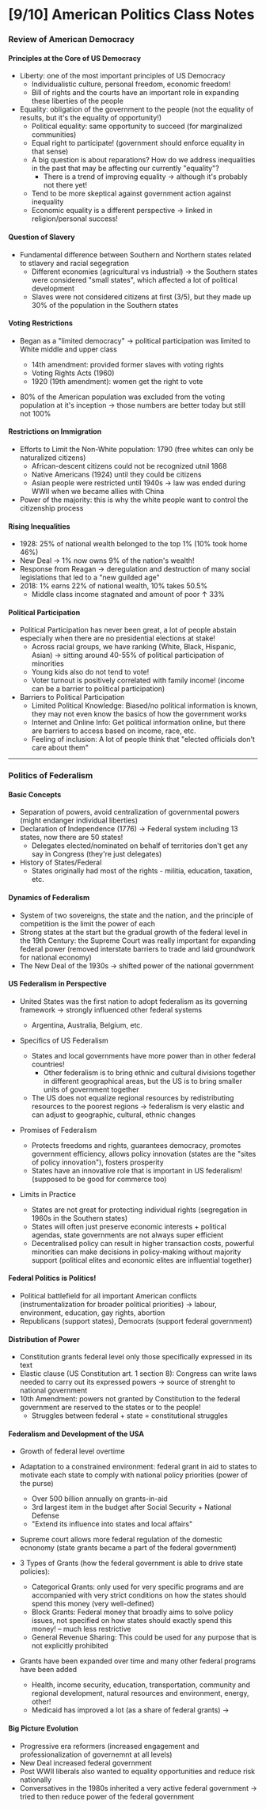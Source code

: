 # [9/10] American Politics Class Notes

### Review of American Democracy

#### Principles at the Core of US Democracy

- Liberty: one of the most important principles of US Democracy
  - Individualistic culture, personal freedom, economic freedom!
  - Bill of rights and the courts have an important role in expanding these liberties of the people
- Equality: obligation of the government to the people (not the equality of results, but it's the equality of opportunity!)
  - Political equality: same opportunity to succeed (for marginalized communities)
  - Equal right to participate! (government should enforce equality in that sense)
  - A big question is about reparations? How do we address inequalities in the past that may be affecting our currently "equality"?
    - There is a trend of improving equality $\rightarrow$ although it's probably not there yet!
  - Tend to be more skeptical against government action against inequality
  - Economic equality is a different perspective $\rightarrow$ linked in religion/personal success!

#### Question of Slavery

- Fundamental difference between Southern and Northern states related to stlavery and racial segegration
  - Different economies (agricultural vs industrial) $\rightarrow$ the Southern states were considered "small states", which affected a lot of political development
  - Slaves were not considered citizens at first (3/5), but they made up 30% of the population in the Southern states

#### Voting Restrictions

- Began as a "limited democracy" $\rightarrow$ political participation was limited to White middle and upper class 
  - 14th amendment: provided former slaves with voting rights
  - Voting Rights Acts (1960)
  - 1920 (19th amendment): women get the right to vote

- 80% of the American population was excluded from the voting population at it's inception $\rightarrow$ those numbers are better today but still not 100%

#### Restrictions on Immigration

- Efforts to Limit the Non-White population: 1790 (free whites can only be naturalized citizens)
  - African-descent citizens could not be recognized utnil 1868
  - Native Americans (1924) until they could be citizens
  - Asian people were restricted until 1940s $\rightarrow$ law was ended during WWII when we became allies with China
- Power of the majority: this is why the white people want to control the citizenship process

#### Rising Inequalities

- 1928: 25% of national wealth belonged to the top 1% (10% took home 46%) 
- New Deal $\rightarrow$ 1% now owns 9% of the nation's wealth!
- Response from Reagan $\rightarrow$ deregulation and destruction of many social legislations that led to a "new guilded age"
- 2018: 1% earns 22% of national wealth, 10% takes 50.5%
  - Middle class income stagnated and amount of poor $\uparrow$ 33%

#### Political Participation

- Political Participation has never been great, a lot of people abstain especially when there are no presidential elections at stake!
  - Across racial groups, we have ranking (White, Black, Hispanic, Asian) $\rightarrow$ sitting around 40-55% of political participation of minorities
  - Young kids also do not tend to vote!
  - Voter turnout is positively correlated with family income! (income can be a barrier to political participation)
- Barriers to Political Participation
  - Limited Political Knowledge: Biased/no political information is known, they may not even know the basics of how the government works
  - Internet and Online Info: Get political information online, but there are barriers to access based on income, race, etc.
  - Feeling of inclusion: A lot of people think that "elected officials don't care about them"

-----

### Politics of Federalism

#### Basic Concepts

- Separation of powers, avoid centralization of governmental powers (might endanger individual liberties)
- Declaration of Independence (1776) $\rightarrow$ Federal system including 13 states, now there are 50 states!
  - Delegates elected/nominated on behalf of territories don't get any say in Congress (they're just delegates)
- History of States/Federal
  - States originally had most of the rights - militia, education, taxation, etc.

#### Dynamics of Federalism

- System of two sovereigns, the state and the nation, and the principle of competition is the limit the power of each
- Strong states at the start but the gradual growth of the federal level in the 19th Century: the Supreme Court was really important for expanding federal power (removed interstate barriers to trade and laid groundwork for national economy)
- The New Deal of the 1930s $\rightarrow$ shifted power of the national government

#### US Federalism in Perspective

- United States was the first nation to adopt federalism as its governing framework $\rightarrow$ strongly influenced other federal systems 
  - Argentina, Australia, Belgium, etc.

- Specifics of US Federalism
  - States and local governments have more power than in other federal countries!
    - Other federalism is to bring ethnic and cultural divisions together in different geographical areas, but the US is to bring smaller units of government together
  - The US does not equalize regional resources by redistributing resources to the poorest regions $\rightarrow$ federalism is very elastic and can adjust to geographic, cultural, ethnic changes
- Promises of Federalism
  - Protects freedoms and rights, guarantees democracy, promotes government efficiency, allows policy innovation (states are the "sites of policy innovation"), fosters prosperity
  - States have an innovative role that is important in US federalism! (supposed to be good for commerce too)
- Limits in Practice
  - States are not great for protecting individual rights (segregation in 1960s in the Southern states)
  - States will often just preserve economic interests + political agendas, state governments are not always super efficient
  - Decentralised policy can result in higher transaction costs, powerful minorities can make decisions in policy-making without majority support (political elites and economic elites are influential together)

#### Federal Politics is Politics!

- Political battlefield for all important American conflicts (instrumentalization for broader political priorities) $\rightarrow$ labour, environment, education, gay rights, abortion
- Republicans (support states), Democrats (support federal government)

#### Distribution of Power

- Constitution grants federal level only those specifically expressed in its text
- Elastic clause (US Constitution art. 1 section 8): Congress can write laws needed to carry out its expressed powers $\rightarrow$ source of strenght to national government
- 10th Amendment: powers not granted by Constitution to the federal government are reserved to the states or to the people!
  - Struggles between federal + state = constitutional struggles

#### Federalism and Development of the USA

- Growth of federal level overtime
- Adaptation to a constrained environment: federal grant in aid to states to motivate each state to comply with national policy priorities (power of the purse)
  - Over 500 billion annually on grants-in-aid
  - 3rd largest item in the budget after Social Security + National Defense
  - "Extend its influence into states and local affairs"
- Supreme court allows more federal regulation of the domestic ecnonomy (state grants became a part of the federal government)
- 3 Types of Grants (how the federal government is able to drive state policies):
  - Categorical Grants: only used for very specific programs and are accompanied with very strict conditions on how the states should spend this money (very well-defined) 
  - Block Grants: Federal money that broadly aims to solve policy issues, not specified on how states should exactly spend this money! – much less restrictive
  - General Revenue Sharing: This could be used for any purpose that is not explicitly prohibited

- Grants have been expanded over time and many other federal programs have been added
  - Health, income security, education, transportation, community and regional development, natural resources and environment, energy, other!
  - Medicaid has improved a lot (as a share of federal grants) $\rightarrow$ 

#### Big Picture Evolution

- Progressive era reformers (increased engagement and professionalization of governemnt at all levels)
- New Deal increased federal government
- Post WWII liberals also wanted to equality opportunities and reduce risk nationally
- Conversatives in the 1980s inherited a very active federal government $\rightarrow$ tried to then reduce power of the federal government

